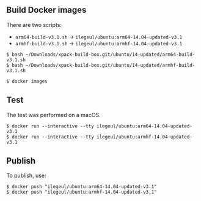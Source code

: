 
## Build Docker images

There are two scripts:

- `arm64-build-v3.1.sh` -> `ilegeul/ubuntu:arm64-14.04-updated-v3.1`
- `armhf-build-v3.1.sh` -> `ilegeul/ubuntu:armhf-14.04-updated-v3.1`

```console
$ bash ~/Downloads/xpack-build-box.git/ubuntu/14-updated/arm64-build-v3.1.sh
$ bash ~/Downloads/xpack-build-box.git/ubuntu/14-updated/armhf-build-v3.1.sh

$ docker images
```

## Test

The test was performed on a macOS.

```console
$ docker run --interactive --tty ilegeul/ubuntu:arm64-14.04-updated-v3.1
$ docker run --interactive --tty ilegeul/ubuntu:armhf-14.04-updated-v3.1
```

## Publish

To publish, use:

```console
$ docker push "ilegeul/ubuntu:arm64-14.04-updated-v3.1"
$ docker push "ilegeul/ubuntu:armhf-14.04-updated-v3.1"
```
